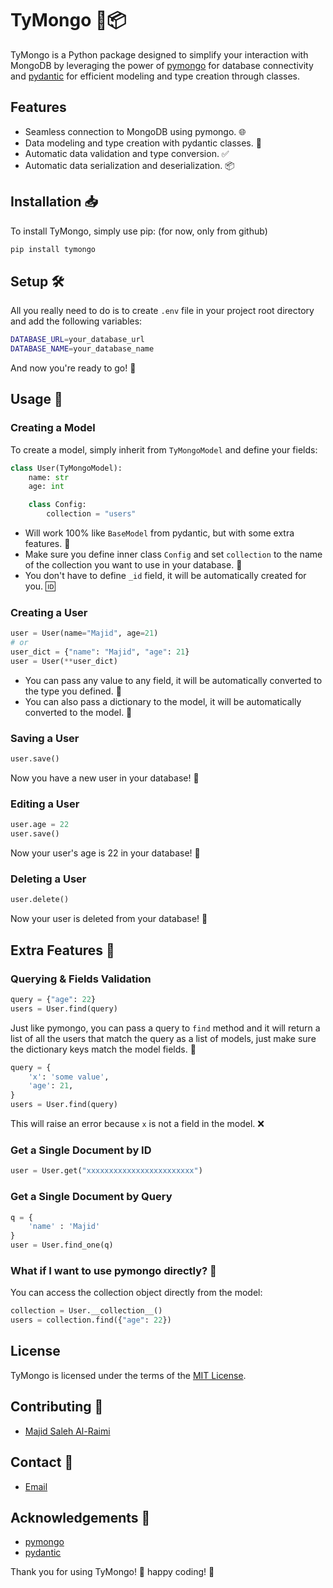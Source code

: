 # TyMongo 🐍📦

TyMongo is a Python package designed to simplify your interaction with MongoDB by leveraging the power of [pymongo](https://pymongo.readthedocs.io/) for database connectivity and [pydantic](https://pydantic-docs.helpmanual.io/) for efficient modeling and type creation through classes.

## Features
- Seamless connection to MongoDB using pymongo. 🌐
- Data modeling and type creation with pydantic classes. 🧱
- Automatic data validation and type conversion. ✅
- Automatic data serialization and deserialization. 📦

## Installation 📥
To install TyMongo, simply use pip: (for now, only from github)
```bash
pip install tymongo
```

## Setup 🛠️
All you really need to do is to create `.env` file in your project root directory and add the following variables:
```bash
DATABASE_URL=your_database_url
DATABASE_NAME=your_database_name
```
And now you're ready to go! 🚀

## Usage 📝
### Creating a Model
To create a model, simply inherit from `TyMongoModel` and define your fields:
```python
class User(TyMongoModel):
    name: str
    age: int

    class Config:
        collection = "users"
```
- Will work 100% like `BaseModel` from pydantic, but with some extra features. 🤩
- Make sure you define inner class `Config` and set `collection` to the name of the collection you want to use in your database. 📁
- You don't have to define `_id` field, it will be automatically created for you. 🆔

### Creating a User
```python
user = User(name="Majid", age=21)
# or
user_dict = {"name": "Majid", "age": 21}
user = User(**user_dict)
```
- You can pass any value to any field, it will be automatically converted to the type you defined. 🔄
- You can also pass a dictionary to the model, it will be automatically converted to the model. 🔄

### Saving a User
```python
user.save()
```
Now you have a new user in your database! 🎉

### Editing a User
```python
user.age = 22
user.save()
```
Now your user's age is 22 in your database! 🎉

### Deleting a User
```python
user.delete()
```
Now your user is deleted from your database! 🎉

## Extra Features 🤩
### Querying & Fields Validation
```python
query = {"age": 22}
users = User.find(query)
```
Just like pymongo, you can pass a query to `find` method and it will return a list of all the users that match the query as a list of models, just make sure the dictionary keys match the model fields. 🔑

```python
query = {
    'x': 'some value',
    'age': 21,
}
users = User.find(query)
```
This will raise an error because `x` is not a field in the model. ❌

### Get a Single Document by ID
```python
user = User.get("xxxxxxxxxxxxxxxxxxxxxxxx")
```

### Get a Single Document by Query
```python
q = {
    'name' : 'Majid'
}
user = User.find_one(q)
```

### What if I want to use pymongo directly? 🤔
You can access the collection object directly from the model:
```python
collection = User.__collection__()
users = collection.find({"age": 22})
```

## License
TyMongo is licensed under the terms of the [MIT License](LICENSE).


## Contributing 🤝
- [Majid Saleh Al-Raimi](https://www.majidraimi.com/)

## Contact 📧
- [Email](mailto:majidsraimi@gmail.com)

## Acknowledgements 🙏
- [pymongo](https://pymongo.readthedocs.io/)
- [pydantic](https://pydantic-docs.helpmanual.io/)


Thank you for using TyMongo! 🙌 happy coding! 🚀
